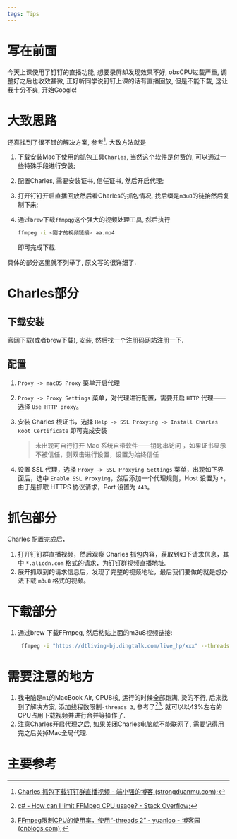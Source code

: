```yaml
---
tags: Tips
---
```


# 写在前面

今天上课使用了钉钉的直播功能, 想要录屏却发现效果不好, obsCPU过载严重, 调整好之后也收效甚微, 正好听同学说钉钉上课的话有直播回放, 但是不能下载, 这让我十分不爽, 开始Google!



# 大致思路

还真找到了很不错的解决方案, 参考[^1]. 大致方法就是

1.   下载安装Mac下使用的抓包工具`Charles`, 当然这个软件是付费的, 可以通过一些特殊手段进行安装;

2.   配置Charles, 需要安装证书, 信任证书, 然后开启代理;

3.   打开钉钉开启直播回放然后看Charles的抓包情况, 找后缀是`m3u8`的链接然后复制下来;

4.   通过`brew`下载`ffmpqg`这个强大的视频处理工具, 然后执行

     ```bash
     ffmpeg -i <刚才的视频链接> aa.mp4
     ```

     即可完成下载.

具体的部分这里就不列举了, 原文写的很详细了. 



# Charles部分

## 下载安装

官网下载(或者brew下载), 安装, 然后找一个注册码网站注册一下. 

## 配置

1.   `Proxy -> macOS Proxy` 菜单开启代理

2.   `Proxy -> Proxy Settings` 菜单，对代理进行配置，需要开启 `HTTP` 代理——选择 `Use HTTP proxy`。

3.   安装 Charles 根证书，选择 `Help -> SSL Proxying -> Install Charles Root Certificate` 即可完成安装

     >   未出现可自行打开 Mac 系统自带软件——钥匙串访问  ，如果证书显示不被信任，则双击进行设置，设置为始终信任

4.   设置 SSL 代理，选择 `Proxy -> SSL Proxying Settings` 菜单，出现如下界面后，选中 `Enable SSL Proxying`，然后添加一个代理规则，Host 设置为 `*`，由于是抓取 HTTPS 协议请求，Port 设置为 `443`。





# 抓包部分

Charles 配置完成后，

1.   打开钉钉群直播视频，然后观察 Charles 抓包内容，获取到如下请求信息，其中 `*.alicdn.com` 格式的请求，为钉钉群视频直播地址。
2.   展开抓取到的请求信息后，发现了完整的视频地址，最后我们要做的就是想办法下载 `m3u8` 格式的视频。



# 下载部分

1.   通过brew 下载FFmpeg, 然后粘贴上面的m3u8视频链接:

     ```bash
      ffmpeg -i "https://dtliving-bj.dingtalk.com/live_hp/xxx" --threads 3 video1.mp4
     ```

     



# 需要注意的地方

1.   我电脑是`m1`的MacBook Air, CPU8核, 运行的时候全部跑满, 烫的不行, 后来找到了解决方案, 添加线程数限制`-threads 3`, 参考了[^2][^3]. 就可以以43%左右的CPU占用下载视频并进行合并等操作了. 
2.   注意Charles开启代理之后, 如果关闭Charles电脑就不能联网了, 需要记得用完之后关掉Mac全局代理. 





# 主要参考

[^1]:[Charles 抓包下载钉钉群直播视频 - 端小强的博客 (strongduanmu.com)](https://strongduanmu.com/blog/download-ding-talk-video-by-charles/);
[^2]:[c# - How can I limit FFMpeg CPU usage? - Stack Overflow](https://stackoverflow.com/questions/4565567/how-can-i-limit-ffmpeg-cpu-usage);
[^3]:[FFmpeg限制CPU的使用率，使用“-threads 2” - yuanloo - 博客园 (cnblogs.com)](https://www.cnblogs.com/yuanloo/p/4366194.html);
